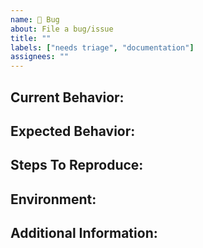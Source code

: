 ```yaml
---
name: 🐞 Bug
about: File a bug/issue
title: ""
labels: ["needs triage", "documentation"]
assignees: ""
---
```


<!--
Note: Please search to see if an issue already exists for the bug you encountered.
-->

## Current Behavior:

<!-- A concise description of what you're experiencing. -->

## Expected Behavior:

<!-- A concise description of what you expected to happen. -->

## Steps To Reproduce:

<!--
  Provide a link to an application and an unambiguous set of steps to reproduce
  this bug.

  Include code to reproduce, if relevant (which it most likely is).

  Example: steps to reproduce the behavior:
  1. Go to '...'
  2. Click on '....'
  3. Scroll down to '....'
  4. See error
-->

## Environment:

<!--
  Tell us the version of the library the application is using.

  Example:
    - aa-react-ui: 1.2.3
    - c3-railcarC3-ui: 1.2.3
-->

## Additional Information:

<!--
  Links, references, screenshots or anything that will give us more context
  about the issue.
-->
